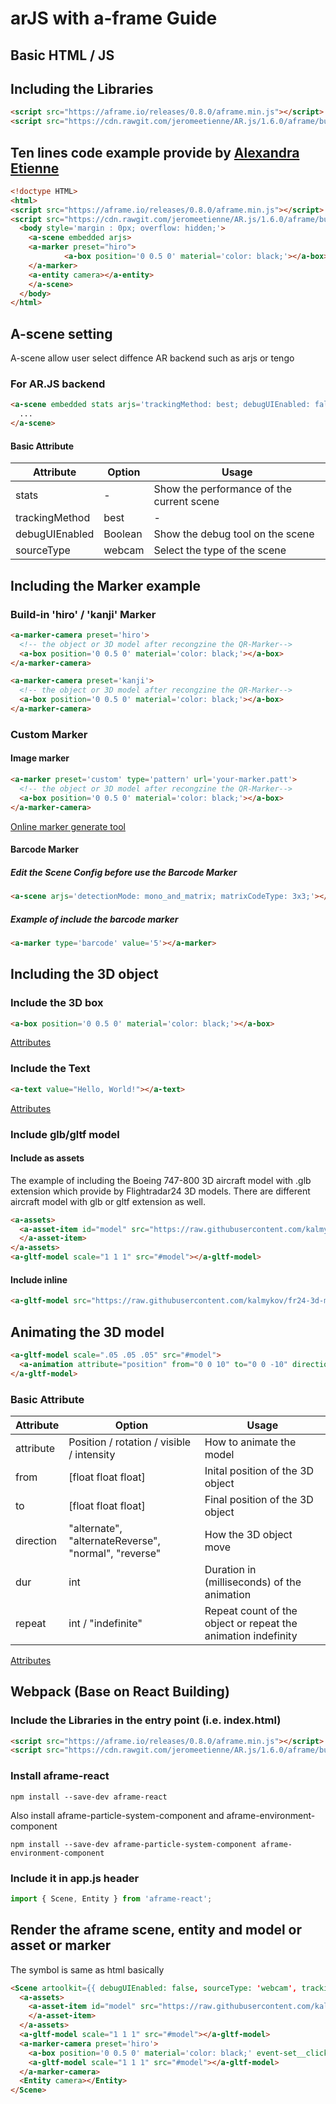 # arJS with a-frame Guide
## Basic HTML / JS
## Including the Libraries

```html
<script src="https://aframe.io/releases/0.8.0/aframe.min.js"></script>
<script src="https://cdn.rawgit.com/jeromeetienne/AR.js/1.6.0/aframe/build/aframe-ar.js"></script>
```

## Ten lines code example provide by [Alexandra Etienne](https://medium.com/arjs/augmented-reality-in-10-lines-of-html-4e193ea9fdbf)

```html
<!doctype HTML>
<html>
<script src="https://aframe.io/releases/0.8.0/aframe.min.js"></script>
<script src="https://cdn.rawgit.com/jeromeetienne/AR.js/1.6.0/aframe/build/aframe-ar.js"></script>
  <body style='margin : 0px; overflow: hidden;'>
    <a-scene embedded arjs>
  	<a-marker preset="hiro">
            <a-box position='0 0.5 0' material='color: black;'></a-box>
  	</a-marker>
  	<a-entity camera></a-entity>
    </a-scene>
  </body>
</html>
```

## A-scene setting
A-scene allow user select diffence AR backend such as arjs or tengo
### For AR.JS backend
```html
<a-scene embedded stats arjs='trackingMethod: best; debugUIEnabled: false; sourceType: webcam'>
  ...
</a-scene>
```
#### Basic Attribute
Attribute | Option | Usage
--------- | ------ | -------------
stats | - | Show the performance of the current scene
trackingMethod | best | -
debugUIEnabled | Boolean | Show the debug tool on the scene
sourceType | webcam | Select the type of the scene

## Including the Marker example

### Build-in 'hiro' / 'kanji' Marker

```html
<a-marker-camera preset='hiro'>
  <!-- the object or 3D model after recongzine the QR-Marker-->
  <a-box position='0 0.5 0' material='color: black;'></a-box>
</a-marker-camera>
```
```html
<a-marker-camera preset='kanji'>
  <!-- the object or 3D model after recongzine the QR-Marker-->
  <a-box position='0 0.5 0' material='color: black;'></a-box>
</a-marker-camera>
```

### Custom Marker
#### Image marker
```html
<a-marker preset='custom' type='pattern' url='your-marker.patt'>
  <!-- the object or 3D model after recongzine the QR-Marker-->
  <a-box position='0 0.5 0' material='color: black;'></a-box>
</a-marker-camera>
```
[Online marker generate tool](https://jeromeetienne.github.io/AR.js/three.js/examples/marker-training/examples/generator.html)

#### Barcode Marker
##### Edit the Scene Config before use the Barcode Marker
```html
<a-scene arjs='detectionMode: mono_and_matrix; matrixCodeType: 3x3;'></a-scene>
```
##### Example of include the barcode marker
```html
<a-marker type='barcode' value='5'></a-marker>
```

## Including the 3D object
### Include the 3D box
```html
<a-box position='0 0.5 0' material='color: black;'></a-box>
```
[Attributes](https://aframe.io/docs/0.8.0/primitives/a-box.html)
### Include the Text
```html
<a-text value="Hello, World!"></a-text>
```
[Attributes](https://aframe.io/docs/0.8.0/primitives/a-text.html#attributes)
### Include glb/gltf model
#### Include as assets
The example of including the Boeing 747-800 3D aircraft model with .glb extension which provide by Flightradar24 3D models. There are different aircraft model with glb or gltf extension as well.
```html
<a-assets>
  <a-asset-item id="model" src="https://raw.githubusercontent.com/kalmykov/fr24-3d-models/master/models/b748.glb" crossOrigin="anonymous">
  </a-asset-item>
</a-assets>
<a-gltf-model scale="1 1 1" src="#model"></a-gltf-model>
```
#### Include inline
```html
<a-gltf-model src="https://raw.githubusercontent.com/kalmykov/fr24-3d-models/master/models/b748.glb"></a-gltf-model>
```

## Animating the 3D model
```html
<a-gltf-model scale=".05 .05 .05" src="#model">
  <a-animation attribute="position" from="0 0 10" to="0 0 -10" direction="normal" dur="3000" repeat="indefinite"></a-animation>
</a-gltf-model>
```
### Basic Attribute

Attribute | Option | Usage
--------- | ------ | -------------
attribute | Position / rotation / visible / intensity | How to animate the model
from | [float float float] | Inital position of the 3D object
to | [float float float] | Final position of the 3D object
direction | "alternate", "alternateReverse", "normal", "reverse" | How the 3D object move
dur | int | Duration in (milliseconds) of the animation
repeat | int / "indefinite" | Repeat count of the object or repeat the animation indefinity

[Attributes](https://aframe.io/docs/0.8.0/core/animations.html)

## Webpack (Base on React Building) 
### Include the Libraries in the entry point (i.e. index.html)
```html
<script src="https://aframe.io/releases/0.8.0/aframe.min.js"></script>
<script src="https://cdn.rawgit.com/jeromeetienne/AR.js/1.6.0/aframe/build/aframe-ar.js"></script>
```
### Install aframe-react
```
npm install --save-dev aframe-react
```
Also install aframe-particle-system-component and aframe-environment-component
```
npm install --save-dev aframe-particle-system-component aframe-environment-component
```
### Include it in app.js header
```javascript
import { Scene, Entity } from 'aframe-react';
```
## Render the aframe scene, entity and model or asset or marker
The symbol is same as html basically
```html
<Scene artoolkit={{ debugUIEnabled: false, sourceType: 'webcam', trackingMethod: 'best' }}>
  <a-assets>
    <a-asset-item id="model" src="https://raw.githubusercontent.com/kalmykov/fr24-3d-models/master/models/b748.glb" crossOrigin="anonymous">
    </a-asset-item>
  </a-assets>
  <a-gltf-model scale="1 1 1" src="#model"></a-gltf-model>
  <a-marker-camera preset='hiro'>
    <a-box position='0 0.5 0' material='color: black;' event-set__click="material.color: red; scale: 2 2 2"></a-box>
    <a-gltf-model scale="1 1 1" src="#model"></a-gltf-model>
  </a-marker-camera>
  <Entity camera></Entity>
</Scene>
```
